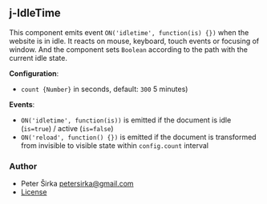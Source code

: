 ## j-IdleTime

This component emits event `ON('idletime', function(is) {})` when the website is in idle. It reacts on mouse, keyboard, touch events or focusing of window. And the component sets `Boolean` according to the path with the current idle state.

__Configuration__:

- `count {Number}` in seconds, default: `300` 5 minutes)

__Events__:

- `ON('idletime', function(is))` is emitted if the document is idle (`is=true`) / active (`is=false`)
- `ON('reload', function() {})` is emitted if the document is transformed from invisible to visible state within `config.count` interval

### Author

- Peter Širka <petersirka@gmail.com>
- [License](https://www.totaljs.com/license/)

